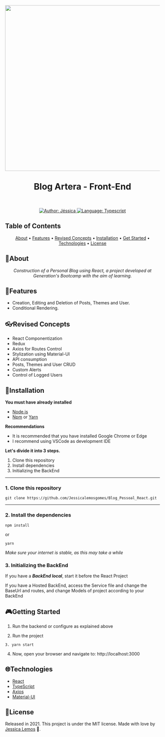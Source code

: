 
   
<h1 align="center">
	<img src="https://auditeste.com.br/wp-content/uploads/2021/02/react-1000x481.jpg"  width="540"><br><br>
    Blog Artera - Front-End
</h1>

<div>
    <p align="center">
        <em>
            <br>
            <br>
        </em>
    <a href="https://www.linkedin.com/in/j%C3%A9ssica-lemos-gomes/" target="_blank">
        <img src="https://img.shields.io/static/v1?label=Author&message=Jessica&color=ff69b4&&style=for-the-badge&logo=LinkedIn" alt="Author: Jéssica">
    </a>
    <a href="#">
        <img src="https://img.shields.io/static/v1?label=Language&message=Typescript&color=blue&style=for-the-badge&logo=Typescript" alt="Language: Typescript">
    </a>
   
    
</div>

## Table of Contents

<p align="center">
 <a href="#about">About</a> •
 <a href="#features">Features</a> •
 <a href="#revised-concepts">Revised Concepts</a> • 
 <a href="#installation">Installation</a> • 
 <a href="#getting-started">Get Started</a> • 
 <a href="#technologies">Technologies</a> • 
 <a href="#license">License</a>
</p>

## 📌About

<div>
    <p align="center">
    <em>
        Construction of a Personal Blog using React, a project developed at Generation's Bootcamp with the aim of learning.
    </em>
    </p>
</div>

## 🚀Features

 <p align="center">

- Creation, Editing and Deletion of Posts, Themes and User.
- Conditional Rendering.

## 👓Revised Concepts

 <p align="center">
    
 </p>

- React Componentization
- Redux
- Axios for Routes Control
- Stylization using Material-UI
- API consumption
- Posts, Themes and User CRUD
- Custom Alerts
- Control of Logged Users

## 📕Installation

**You must have already installed**
- [Node.js](https://nodejs.org/en/)
- [Npm](https://www.npmjs.com/) or [Yarn](https://yarnpkg.com/)

**Recommendations**
-   It is recommended that you have installed Google Chrome or Edge
-   I recommend using VSCode as development IDE

**Let's divide it into 3 steps.**
1. Clone this repository
2. Install dependencies
3. Initializing the BackEnd
  ---
### 1. Clone this repository
```
git clone https://github.com/Jessicalemosgomes/Blog_Pessoal_React.git
```
---
### 2. Install the dependencies
```
npm install
```
or
```
yarn
```

*Make sure your internet is stable, as this may take a while* 

### 3. Initializing the BackEnd

If you have a ***BackEnd local***, start it before the React Project

If you have a Hosted BackEnd, access the Service file and change the BaseUrl and routes, and change Models of project according to your BackEnd

## 🎮Getting Started

1. Run the backend or configure as explained above 

2. Run the project
```
3. yarn start
```
4. Now, open your browser and navigate to: http://localhost:3000

## 🌐Technologies

- [React](https://pt-br.reactjs.org/)
- [TypeScript](https://www.typescriptlang.org/)
- [Axios](https://axios-http.com/docs/intro)
- [Material-UI](https://mui.com/pt/)

## 📝License

Released in 2021. This project is under the MIT license. Made with love by [Jessica Lemos](https://github.com/Jessicalemosgomes) 🚀.

